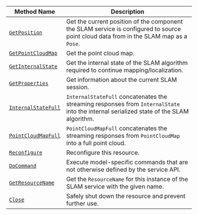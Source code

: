 <!-- prettier-ignore -->
| Method Name | Description |
| ----------- | ----------- |
| [`GetPosition`](/appendix/apis/services/slam/#getposition) | Get the current position of the component the SLAM service is configured to source point cloud data from in the SLAM map as a `Pose`. |
| [`GetPointCloudMap`](/appendix/apis/services/slam/#getpointcloudmap) | Get the point cloud map. |
| [`GetInternalState`](/appendix/apis/services/slam/#getinternalstate) | Get the internal state of the SLAM algorithm required to continue mapping/localization. |
| [`GetProperties`](/appendix/apis/services/slam/#getproperties) | Get information about the current SLAM session. |
| [`InternalStateFull`](/appendix/apis/services/slam/#internalstatefull) | `InternalStateFull` concatenates the streaming responses from `InternalState` into the internal serialized state of the SLAM algorithm. |
| [`PointCloudMapFull`](/appendix/apis/services/slam/#pointcloudmapfull) | `PointCloudMapFull` concatenates the streaming responses from `PointCloudMap` into a full point cloud. |
| [`Reconfigure`](/appendix/apis/services/slam/#reconfigure) | Reconfigure this resource. |
| [`DoCommand`](/appendix/apis/services/slam/#docommand) | Execute model-specific commands that are not otherwise defined by the service API. |
| [`GetResourceName`](/appendix/apis/services/slam/#getresourcename) | Get the `ResourceName` for this instance of the SLAM service with the given name. |
| [`Close`](/appendix/apis/services/slam/#close) | Safely shut down the resource and prevent further use. |
